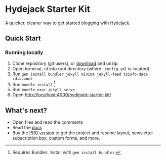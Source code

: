 # Hydejack Starter Kit

A quicker, cleaner way to get started blogging with [Hydejack](https://hydejack.com/).

## Quick Start
### Running locally
1. Clone repository (git users), or [download] and unzip.
2. Open terminal, `cd` into root directory (where `_config.yml` is located)
3. Run `gem install bundler jekyll minima jekyll-feed tzinfo-data rdiscount`
4. Run `bundle install` [^1]
5. Run `bundle exec jekyll serve`
6. Open <http://localhost:4000/hydejack-starter-kit/>

## What's next?
* Open files and read the comments
* Read the [docs](https://hydejack.com/docs/)
* Buy the [PRO version](https://hydejack.com/download/) to get the project and resume layout, newsletter subscription box, custom forms, and more.

[^1]: Requires Bundler. Install with `gem install bundler`.

[download]: https://github.com/hydecorp/hydejack-starter-kit/archive/master.zip
